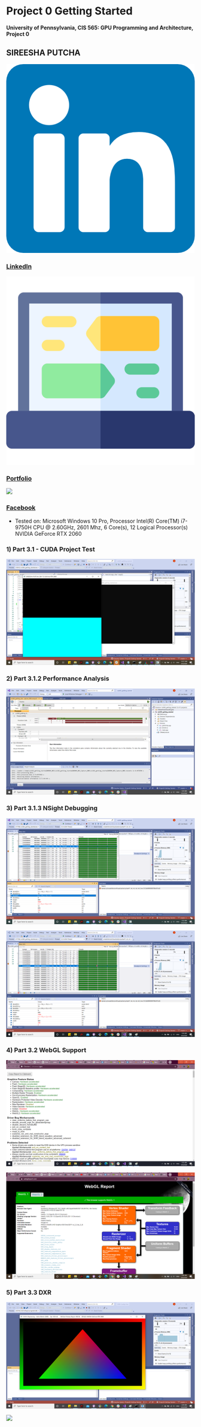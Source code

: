 Project 0 Getting Started
====================

**University of Pennsylvania, CIS 565: GPU Programming and Architecture, Project 0**

## SIREESHA PUTCHA 


![](images/Logos/linkedin.png)		
###  [LinkedIn](www.linkedin.com/in/sireesha-putcha)          

![](images/Logos/chat.png)
### [Portfolio](https://sites.google.com/view/sireeshaputcha/home)

![](images/Logos/fb.png )
### [Facebook](https://www.facebook.com/sireesha.putcha98/)

* Tested on: Microsoft Windows 10 Pro, Processor	Intel(R) Core(TM) i7-9750H CPU @ 2.60GHz, 2601 Mhz, 6 Core(s), 12 Logical Processor(s) NVIDIA GeForce RTX 2060


### 1) Part 3.1 - CUDA Project Test 

![](images/initial.png)

### 2) Part 3.1.2 Performance Analysis 

![](images/performance_analysis.png)

### 3) Part 3.1.3 NSight Debugging 

![](images/NSightDebugInfo.png)

![](images/NSightDebugInfo2.png)


### 4) Part 3.2 WebGL Support 

![](images/webgl_support.png)

![](images/webgl_support1.png)

### 5) Part 3.3 DXR 
 
![](images/dxr_support.png)

![](images/changed_tri_color.png)